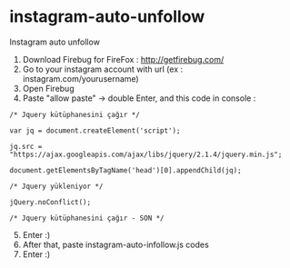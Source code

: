 # instagram-auto-unfollow
Instagram auto unfollow

1. Download Firebug for FireFox : http://getfirebug.com/
2. Go to your instagram account with url (ex : instagram.com/yourusername)
3. Open Firebug
4. Paste "allow paste" -> double Enter, and this code in console :
```jquery
/* Jquery kütüphanesini çağır */

var jq = document.createElement('script');

jq.src = "https://ajax.googleapis.com/ajax/libs/jquery/2.1.4/jquery.min.js";

document.getElementsByTagName('head')[0].appendChild(jq);

/* Jquery yükleniyor */

jQuery.noConflict();

/* Jquery kütüphanesini çağır - SON */
```
5. Enter :)
6. After that, paste instagram-auto-infollow.js codes
7. Enter :)
